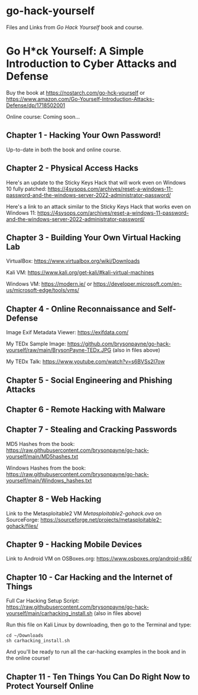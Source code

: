 # go-hack-yourself
Files and Links from *Go Hack Yourself* book and course.

# Go H\*ck Yourself: A Simple Introduction to Cyber Attacks and Defense 
Buy the book at https://nostarch.com/go-hck-yourself or https://www.amazon.com/Go-Yourself-Introduction-Attacks-Defense/dp/1718502001 

Online course: Coming soon...

## Chapter 1 - Hacking Your Own Password!
Up-to-date in both the book and online course.

## Chapter 2 - Physical Access Hacks
Here's an update to the Sticky Keys Hack that will work even on Windows 10 fully patched: https://4sysops.com/archives/reset-a-windows-11-password-and-the-windows-server-2022-administrator-password/

Here's a link to an attack similar to the Sticky Keys Hack that works even on Windows 11: https://4sysops.com/archives/reset-a-windows-11-password-and-the-windows-server-2022-administrator-password/ 

## Chapter 3 - Building Your Own Virtual Hacking Lab
VirtualBox: https://www.virtualbox.org/wiki/Downloads 

Kali VM: https://www.kali.org/get-kali/#kali-virtual-machines 

Windows VM: https://modern.ie/ or https://developer.microsoft.com/en-us/microsoft-edge/tools/vms/

## Chapter 4 - Online Reconnaissance and Self-Defense
Image Exif Metadata Viewer: https://exifdata.com/ 

My TEDx Sample Image: https://github.com/brysonpayne/go-hack-yourself/raw/main/BrysonPayne-TEDx.JPG (also in files above)

My TEDx Talk: https://www.youtube.com/watch?v=s6BVSs2I7ow

## Chapter 5 - Social Engineering and Phishing Attacks

## Chapter 6 - Remote Hacking with Malware

## Chapter 7 - Stealing and Cracking Passwords
MD5 Hashes from the book: https://raw.githubusercontent.com/brysonpayne/go-hack-yourself/main/MD5hashes.txt

Windows Hashes from the book: https://raw.githubusercontent.com/brysonpayne/go-hack-yourself/main/Windows_hashes.txt

## Chapter 8 - Web Hacking
Link to the Metasploitable2 VM *Metasploitable2-gohack.ova* on SourceForge: https://sourceforge.net/projects/metasploitable2-gohack/files/ 

## Chapter 9 - Hacking Mobile Devices
Link to Android VM on OSBoxes.org: https://www.osboxes.org/android-x86/

## Chapter 10 - Car Hacking and the Internet of Things
Full Car Hacking Setup Script: https://raw.githubusercontent.com/brysonpayne/go-hack-yourself/main/carhacking_install.sh (also in files above)

Run this file on Kali Linux by downloading, then go to the Terminal and type:
```
cd ~/Downloads
sh carhacking_install.sh
```
And you'll be ready to run all the car-hacking examples in the book and in the online course!

## Chapter 11 - Ten Things You Can Do Right Now to Protect Yourself Online 

